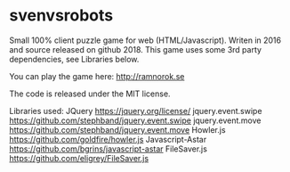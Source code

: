 # svenvsrobots
Small 100% client puzzle game for web (HTML/Javascript).
Writen in 2016 and source released on github 2018.
This game uses some 3rd party dependencies, see Libraries below.

You can play the game here: http://ramnorok.se

The code is released under the MIT license.

Libraries used:
JQuery https://jquery.org/license/
jquery.event.swipe https://github.com/stephband/jquery.event.swipe
jquery.event.move https://github.com/stephband/jquery.event.move
Howler.js https://github.com/goldfire/howler.js
Javascript-Astar https://github.com/bgrins/javascript-astar
FileSaver.js https://github.com/eligrey/FileSaver.js


